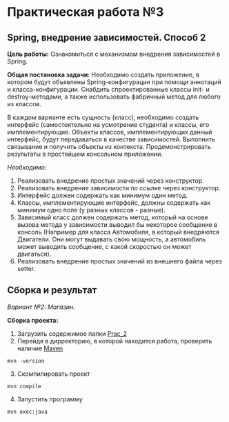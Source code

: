 # Практическая работа №3
## Spring, внедрение зависимостей. Способ 2
**Цель работы:** Ознакомиться с механизмом внедрения зависимостей в Spring.

**Общая постановка задачи:** Необходимо создать приложение, в котором будут объявлены Spring-конфигурации при помощи аннотаций и класса-конфигурации. Снабдить спроектированные классы init- и destroy-методами, а также использовать фабричный метод для любого из классов.

В каждом варианте есть сущность (класс), необходимо создать интерфейс (самостоятельно на усмотрение студента) и классы, его имплементирующие. Объекты классов, имплементирующих данный интерфейс, будут передаваться в качестве зависимостей. Выполнить связывание и получить объекты из контекста. Продемонстрировать результаты в простейшем консольном приложении.

*Необходимо:*

1. Реализовать внедрение простых значений через конструктор.
2. Реализовать внедрение зависимости по ссылке через конструктор.
3. Интерфейс должен содержать как минимум один метод.
4. Классы, имплементирующие интерфейс, должны содержать как минимум одно поле (у разных классов - разные).
5. Зависимый класс должен содержать метод, который на основе вызова метода у зависимости выводил бы некоторое сообщение в консоль (Например для класса Автомобиля, в который внедряются Двигатели. Они могут выдавать свою мощность, а автомобиль может выводить сообщение, с какой скоростью он может двигаться).
6. Реализовать внедрение простых значений из внешнего файла через setter.

## Сборка и результат
_Вариант №2: Магазин._

**Сборка проекта:**
1. Загрузить содержимое папки [Prac_2](https://minhaskamal.github.io/DownGit/#/home?url=https://github.com/Bokalysha/RKIS/tree/main/Practice/Prac_2/src)
2. Перейдя в дирректорию, в которой находится работа, проверить наличие [Maven](https://maven.apache.org/download.cgi)
```
mvn -version
```
3. Cкомпилировать проект
```
mvn compile
```
4. Запустить программу
```
mvn exec:java
```
